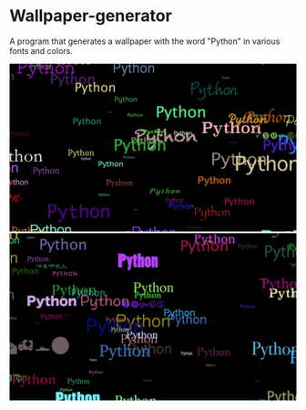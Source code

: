 # Wallpaper-generator
A program that generates a wallpaper with the word "Python" in various fonts and colors.

![alt text](https://github.com/BadassSalad/Wallpaper-generator/blob/master/IMG_1905.jpg)
![alt text](https://github.com/BadassSalad/Wallpaper-generator/blob/master/IMG_1907.jpg)
